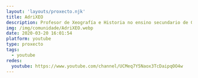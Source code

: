 ```yaml
---
layout: 'layouts/proxecto.njk'
title: AdriXEO
description: Profesor de Xeografía e Historia no ensino secundario de Galicia. Titoriais, ferramentas, recursos e outras curiosidades útiles para traballar as diferentes materias desta especialidade en galego.
img: /img/comunidade/AdriXEO.webp
date: 2020-03-20 16:01:54
platform: youtube
type: proxecto
tags:
  - youtube
redes:
  youtube: https://www.youtube.com/channel/UCMeq7Y5Naox3TcDaipqOO4w
---
```

